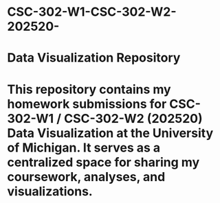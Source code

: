 # CSC-302-W1-CSC-302-W2-202520-
# Data Visualization Repository
# This repository contains my homework submissions for CSC-302-W1 / CSC-302-W2 (202520) Data Visualization at the University of Michigan. It serves as a centralized space for sharing my coursework, analyses, and visualizations.
